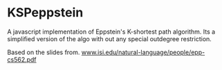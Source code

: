 KSPeppstein
===========

A javascript implementation of Eppstein's K-shortest path algorithm. Its a simplified version of the algo with out any special outdegree restriction.

Based on the slides from.
www.isi.edu/natural-language/people/epp-cs562.pdf



